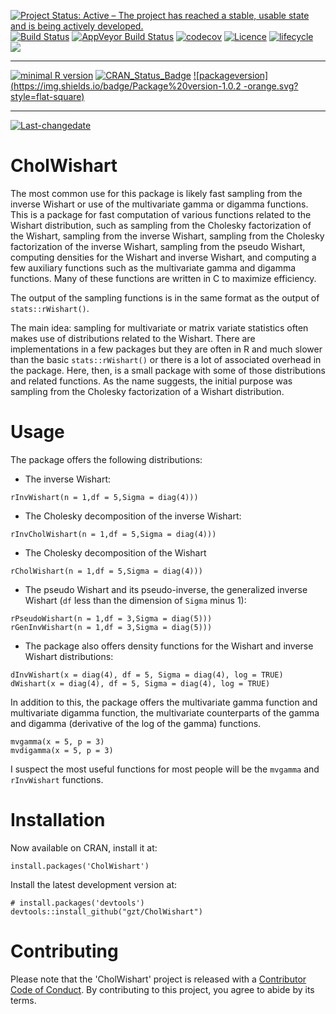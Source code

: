 [![Project Status: Active – The project has reached a stable, usable state and is being actively developed.](http://www.repostatus.org/badges/latest/active.svg)](http://www.repostatus.org/#active)
[![Build Status](https://travis-ci.org/gzt/CholWishart.svg?branch=master)](https://travis-ci.org/gzt/CholWishart)
[![AppVeyor Build Status](https://ci.appveyor.com/api/projects/status/github/gzt/CholWishart?branch=master&svg=true)](https://ci.appveyor.com/project/gzt/CholWishart)
[![codecov](https://codecov.io/gh/gzt/CholWishart/branch/master/graph/badge.svg)](https://codecov.io/gh/gzt/CholWishart)
 [![Licence](https://img.shields.io/badge/licence-GPL--3-blue.svg)](https://www.gnu.org/licenses/gpl-3.0.en.html)
   [![lifecycle](https://img.shields.io/badge/lifecycle-stable-brightgreen.svg)](https://www.tidyverse.org/lifecycle/#stable)
   [![](https://cranlogs.r-pkg.org/badges/CholWishart)](https://cran.r-project.org/package=CholWishart)
 
---
 
[![minimal R version](https://img.shields.io/badge/R%3E%3D-3.3.2-6666ff.svg)](https://cran.r-project.org/)
[![CRAN_Status_Badge](http://www.r-pkg.org/badges/version/CholWishart)](https://cran.r-project.org/package=CholWishart)
[![packageversion](https://img.shields.io/badge/Package%20version-1.0.2 -orange.svg?style=flat-square)](https://github.com/gzt/CholWishart/releases)
 
---
 
[![Last-changedate](https://img.shields.io/badge/last%20change-2019--11--13-yellowgreen.svg)](https://github.com/gzt/CholWishart/)

<!-- README.md is generated from README.Rmd. Please edit that file -->
# CholWishart

The most common use for this package is likely fast sampling from the 
inverse Wishart or use of the multivariate gamma or digamma functions. This is 
a package for fast computation of various functions related to the Wishart distribution, such as sampling from the Cholesky factorization of the Wishart, sampling from the inverse Wishart, sampling from the Cholesky factorization of the inverse Wishart, sampling from the pseudo Wishart, computing densities for the Wishart and inverse Wishart, and computing a few auxiliary functions such as the multivariate gamma and digamma functions. Many of these functions are written in C to maximize efficiency. 

The output of the sampling functions is in the same format as the output 
of `stats::rWishart()`.

The main idea: sampling for multivariate or matrix variate statistics often 
makes use of distributions related to the Wishart. There are implementations 
in a few packages but they are often in R and much slower than the 
basic `stats::rWishart()` or there is a lot of associated overhead in the 
package. Here, then, is a small package with some of those distributions
and related functions. As the name suggests, the initial purpose was 
sampling from the Cholesky factorization of a Wishart distribution.

# Usage

The package offers the following distributions:

* The inverse Wishart:

```
rInvWishart(n = 1,df = 5,Sigma = diag(4)))
```

* The Cholesky decomposition of the inverse Wishart:

```
rInvCholWishart(n = 1,df = 5,Sigma = diag(4)))
```

* The Cholesky decomposition of the Wishart

```
rCholWishart(n = 1,df = 5,Sigma = diag(4)))
```

* The pseudo Wishart and its pseudo-inverse, the generalized inverse Wishart (`df` less than 
the dimension of `Sigma` minus 1):

```
rPseudoWishart(n = 1,df = 3,Sigma = diag(5)))
rGenInvWishart(n = 1,df = 3,Sigma = diag(5)))
```

* The package also offers density functions for the Wishart and inverse Wishart distributions:

```
dInvWishart(x = diag(4), df = 5, Sigma = diag(4), log = TRUE)
dWishart(x = diag(4), df = 5, Sigma = diag(4), log = TRUE)
```

In addition to this, the package offers the multivariate gamma function and multivariate digamma function, the multivariate counterparts of the gamma and digamma (derivative of the log of the gamma) functions. 

```
mvgamma(x = 5, p = 3)
mvdigamma(x = 5, p = 3)
```

I suspect the most useful functions for most people will be the `mvgamma` and `rInvWishart` functions.


# Installation 

Now available on CRAN, install it at:

```
install.packages('CholWishart')
```

Install the latest development version at:

```
# install.packages('devtools')
devtools::install_github("gzt/CholWishart")
```


# Contributing

  Please note that the 'CholWishart' project is released with a [Contributor Code of Conduct](https://gzt.github.io/CholWishart/CODE_OF_CONDUCT.html). By contributing to this project, you agree to abide by its terms.

